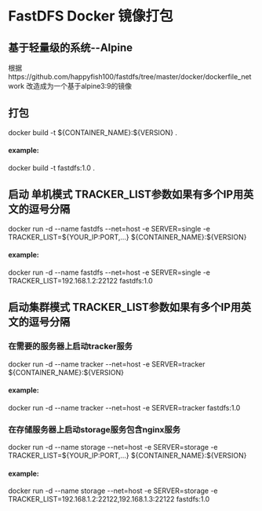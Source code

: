 # FastDFS Docker 镜像打包
## 基于轻量级的系统--Alpine
根据https://github.com/happyfish100/fastdfs/tree/master/docker/dockerfile_network 改造成为一个基于alpine3:9的镜像
## 打包
docker build -t \${CONTAINER_NAME}:\${VERSION} .
#### example:
docker build -t fastdfs:1.0 .
## 启动 单机模式 TRACKER_LIST参数如果有多个IP用英文的逗号分隔
docker run -d --name fastdfs --net=host -e SERVER=single -e TRACKER_LIST=\${YOUR_IP:PORT,...} \${CONTAINER_NAME}:\${VERSION}
#### example:
docker run -d --name fastdfs --net=host -e SERVER=single -e TRACKER_LIST=192.168.1.2:22122 fastdfs:1.0
## 启动集群模式 TRACKER_LIST参数如果有多个IP用英文的逗号分隔
### 在需要的服务器上启动tracker服务
docker run -d --name tracker --net=host -e SERVER=tracker \${CONTAINER_NAME}:\${VERSION}
#### example:
docker run -d --name tracker --net=host -e SERVER=tracker fastdfs:1.0
### 在存储服务器上启动storage服务包含nginx服务
docker run -d --name storage --net=host -e SERVER=storage -e TRACKER_LIST=\${YOUR_IP:PORT,...} \${CONTAINER_NAME}:\${VERSION}
#### example:
docker run -d --name storage --net=host -e SERVER=storage -e TRACKER_LIST=192.168.1.2:22122,192.168.1.3:22122 fastdfs:1.0
